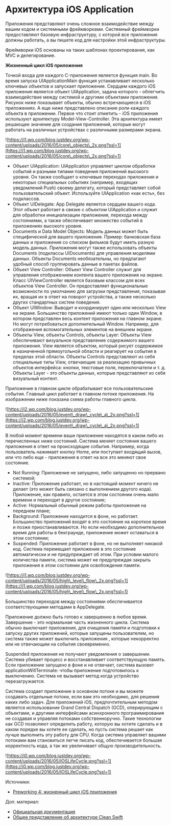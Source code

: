 # Архитектура iOS Application

Приложения представляют очень сложное взаимодействие между вашим кодом и системными фреймворками. Системный фреймворки предоставляют базовую инфраструктуру, с которой все приложения должны работать, а вы пишете код для настройки этой инфраструктуры.

Фреймворки iOS основаны на таких шаблонах проектирования, как MVC и делегирование.

**Жизненный цикл iOS приложения**

Точкой входа для каждого C-приложения является функция main. Во время запуска UIApplicationMain функция устанавливает несколько ключевых объектов и запускает приложение. Сердцем каждого iOS приложения является объект UIApplication, задача которого - облегчить взаимодействие между системой и другими объектами приложения. Рисунок ниже показывает объекты, обычно встречающиеся в iOS приложениях. А еще ниже представлено описание роли каждого объекта в приложении. Первое что стоит отметить - iOS приложения используют архитектуру Model-View-Controller. Эта архитектура имеет решающее значение для создания приложений, которые могут работать на различных устройствах с различными размерами экрана.

![https://i1.wp.com/blog.justdev.org/wp-content/uploads/2016/05/core\_objects\_2x.png?ssl=1](https://i1.wp.com/blog.justdev.org/wp-content/uploads/2016/05/core\_objects\_2x.png?ssl=1)

* Объект UIApplication: UIApplication управляет циклом обработки событий и разными типами поведения приложений высокого уровня. Он также сообщает о ключевые переходах приложения и некоторых специальных событиях (например, входящих уведомлений Push) своему делегату, который представляет собой пользовательский объект. Используйте UIApplication «как есть», без подклассов.
* Объект UIDelegate: App Delegate является сердцем вашего кода. Этот объект работает в связке с объектом UIApplication и служит для обработки инициализации приложения, перехода между состояниями, а также обеспечивает множество событий в приложениях высокого уровня.
* Documents и Data Model Objects: Модель данных может быть специфической для вашего приложения. Пример: банковская база данных и приложения со списком фильмов будут иметь разную модель данных. Приложения могут также использовать объекты Documents (подклассы UIDocuments) для управления моделями данных. Объекты Documents необязательны, но предлагают удобный способ группировать данные в пакетах файлов.
* Объект View Controller: Объект View Controller служит для управления отображением контента вашего приложения на экране. Класс UIViewController является базовым классом для всех объектов View Controller. Он предоставляет функциональные возможности по умолчанию для загрузки представления, показывая их, вращая их в ответ на поворот устройства, а также несколько других стандартных систем поведения.
* Объект UIWindow: Выводит и координирует один или несколько View на экране. Большинство приложений имеют только один Window, в котором представлен весь контент приложения на главном экране. Но могут потребоваться дополнительный Window. Например, для отображения вспомогательных элементов на внешнем экране.
* Объекты View, объекты Controls, объекты Layer: Объекты View обеспечивают визуальное представление содержимого вашего приложения. View является объектом, который рисует содержимое в назначенной прямоугольной области и реагирует на события в пределах этой области. Объекты Controls представляют из себя специальные типы View, отвечающие за реализацию привычных объектов интерфейса: кнопки, текстовые поля, переключатели и т. д. Объекты Layer - это объекты данных, которые представляют из себя визуальный контент.

Приложение в главном цикле обрабатывает все пользовательские события. Главный цикл работает в главном потоке приложения. На изображении ниже показана схема работы главного цикла.

![https://i2.wp.com/blog.justdev.org/wp-content/uploads/2016/05/event\_draw\_cycle\_a\_2x.png?ssl=1](https://i2.wp.com/blog.justdev.org/wp-content/uploads/2016/05/event\_draw\_cycle\_a\_2x.png?ssl=1)

В любой момент времени ваши приложение находятся в каком либо из перечисленных ниже состояний. Система меняет состояния вашего приложения в ответ на происходящие события. Например, когда пользователь нажимает кнопку Home, или поступает входящий вызов, или что либо еще - приложения в ответ на все это меняют свое состояние.

* Not Running: Приложение не запущено, либо запущенно но прервано системой;
* Inactive: Приложение работает, но в настоящий момент ничего не делает (это может быть связано с выполнением другого кода). Приложение, как правило, остается в этом состоянии очень мало времени и переходит в другое состояние;
* Active: Нормальный обычный режим работы приложения на переднем плане;
* Background: Приложение находится в фоне, но работает. Большинство приложений входят в это состояние на короткое время и позже приостанавливаются. Но если необходимо дополнительное время для работы в бекграунде, приложение может оставаться в этом состоянии;
* Suspended: Приложение работает в фоне, но не выполняет никакой код. Система перемещает приложение в это состояние автоматически и не предупреждает об этом. При условии малого количества памяти, система может не предупреждая закрыть приложения в этом состоянии для освобождения памяти.

![https://i1.wp.com/blog.justdev.org/wp-content/uploads/2016/05/high\_level\_flow\_2x.png?ssl=1](https://i1.wp.com/blog.justdev.org/wp-content/uploads/2016/05/high\_level\_flow\_2x.png?ssl=1)

Большинство переходов между состояниями обеспечивается соответствующими методами в AppDelegate.

Приложение должно быть готово к завершению в любое время. Завершение - это нормальная часть жизненного цикла. Система обычно выключает приложения, для очищения памяти и подготовки к запуску других приложений, которые запущены пользователем, но система также может выключить приложения , которые некорректно или не отвечающим на события своевременно.

Suspended приложения не получают уведомления о завершении. Система убивает процесс и восстанавливает соответствующую память. Если приложение запущено в фоне и не отвечает, система вызовет applicationWillTerminate: чтобы приложение подготовилось к выключению. Система не вызывает метод когда устройство перезагружается.

Система создает приложение в основном потоке и вы можете создавать отдельные потоки, если вам это необходимо, для решения каких либо задач. Для приложений iOS, предпочтительным методом является использование Grand Central Dispatch (GCD), оперирующим с объектами, и другими интерфейсами асинхронного программирования не создавая и управляя потоками собственноручно. Такие технологии как GCD позволяют определить работу, которую вы хотите сделать и в каком порядке вы хотите ее сделать, но пусть система решает как лучше выполнить эту работу для CPU. Когда система управляет вашими потоками вам становиться легче писать код, обеспечивается большая корректность кода, а так же увеличивает общую производительность.

![https://i0.wp.com/blog.justdev.org/wp-content/uploads/2016/05/IOSLifeCycle.png?ssl=1](https://i0.wp.com/blog.justdev.org/wp-content/uploads/2016/05/IOSLifeCycle.png?ssl=1)

Источники:

* [Preworking 4: жизненный цикл iOS приложения](https://blog.justdev.org/preworking/preworking-4-ios-app-lifecicle/)

Доп. материал:

* [Официальная документация](https://developer.apple.com/documentation/uikit)
* [Общее представление об архитектуре Clean Swift](https://habr.com/ru/post/453986/)
